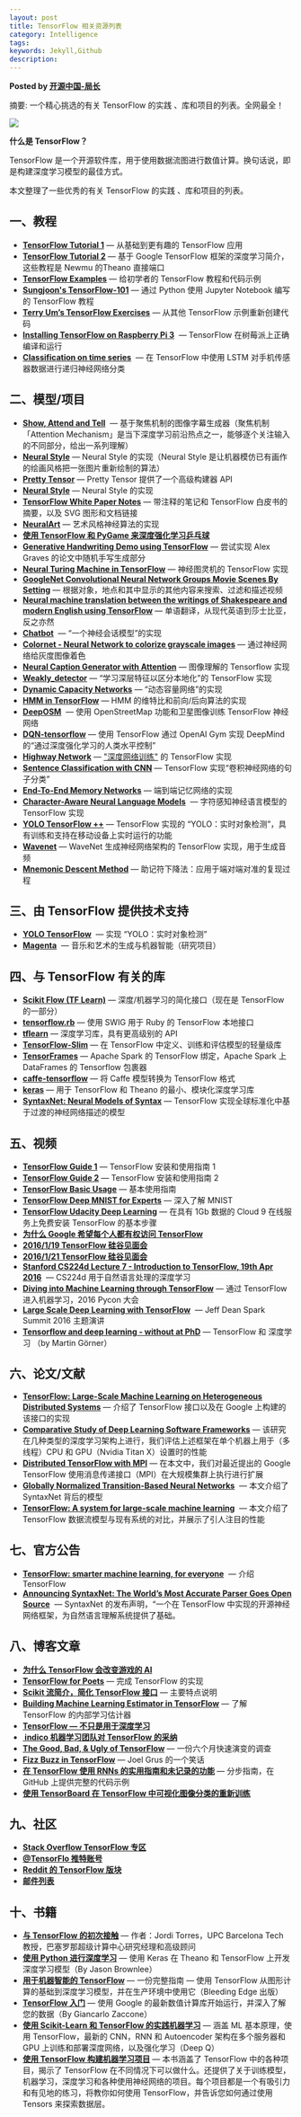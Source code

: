 ```yaml
---
layout: post
title: TensorFlow 相关资源列表
category: Intelligence
tags: 
keywords: Jekyll,Github
description: 
---
```



__Posted by [开源中国-局长](https://my.oschina.net/hardbone/blog/798552)__  



摘要: 一个精心挑选的有关 TensorFlow 的实践 、库和项目的列表。全网最全！


![](/assets/postAssets/2017/005011_Nrbt_2720166.webp)

**什么是 TensorFlow？**

TensorFlow 是一个开源软件库，用于使用数据流图进行数值计算。换句话说，即是构建深度学习模型的最佳方式。

本文整理了一些优秀的有关 TensorFlow 的实践 、库和项目的列表。



## **一、教程**

* **[TensorFlow Tutorial 1](https://github.com/pkmital/tensorflow_tutorials)** — 从基础到更有趣的 TensorFlow 应用
* **[TensorFlow Tutorial 2](https://github.com/nlintz/TensorFlow-Tutorials)** — 基于 Google TensorFlow 框架的深度学习简介，这些教程是 Newmu 的Theano 直接端口
* **[TensorFlow Examples](https://github.com/aymericdamien/TensorFlow-Examples)** — 给初学者的 TensorFlow 教程和代码示例
* **[Sungjoon's TensorFlow-101](https://github.com/sjchoi86/Tensorflow-101)** — 通过 Python 使用 Jupyter Notebook 编写的 TensorFlow 教程
* **[Terry Um’s TensorFlow Exercises](https://github.com/terryum/TensorFlow_Exercises)** — 从其他 TensorFlow 示例重新创建代码
* **[Installing TensorFlow on Raspberry Pi 3](https://github.com/samjabrahams/tensorflow-on-raspberry-pi)**  — TensorFlow 在树莓派上正确编译和运行
* **[Classification on time series](https://github.com/guillaume-chevalier/LSTM-Human-Activity-Recognition)**  — 在 TensorFlow 中使用 LSTM 对手机传感器数据进行递归神经网络分类



## **二、模型/项目**

* **[Show, Attend and Tell](https://github.com/yunjey/show_attend_and_tell)**  — 基于聚焦机制的图像字幕生成器（聚焦机制「Attention Mechanism」是当下深度学习前沿热点之一，能够逐个关注输入的不同部分，给出一系列理解）
* **[Neural Style](https://github.com/cysmith/neural-style-tf)** — Neural Style 的实现（Neural Style 是让机器模仿已有画作的绘画风格把一张图片重新绘制的算法）
* **[Pretty Tensor](https://github.com/google/prettytensor)** — Pretty Tensor 提供了一个高级构建器 API
* **[Neural Style](https://github.com/anishathalye/neural-style)** — Neural Style 的实现
* **[TensorFlow White Paper Notes](https://github.com/samjabrahams/tensorflow-white-paper-notes)** — 带注释的笔记和 TensorFlow 白皮书的摘要，以及 SVG 图形和文档链接
* **[NeuralArt](https://github.com/ckmarkoh/neuralart_tensorflow)** — 艺术风格神经算法的实现
* **[使用 TensorFlow 和 PyGame 来深度强化学习乒乓球](http://www.danielslater.net/2016/03/deep-q-learning-pong-with-tensorflow.html)**
* **[Generative Handwriting Demo using TensorFlow](https://github.com/hardmaru/write-rnn-tensorflow)** — 尝试实现 Alex Graves 的论文中随机手写生成部分
* **[Neural Turing Machine in TensorFlow](https://github.com/carpedm20/NTM-tensorflow)** — 神经图灵机的 TensorFlow 实现
* **[GoogleNet Convolutional Neural Network Groups Movie Scenes By Setting](https://github.com/agermanidis/thingscoop)** — 根据对象，地点和其中显示的其他内容来搜索、过滤和描述视频
* **[Neural machine translation between the writings of Shakespeare and modern English using TensorFlow](https://github.com/tokestermw/tensorflow-shakespeare)** — 单语翻译，从现代英语到莎士比亚，反之亦然
* **[Chatbot](https://github.com/Conchylicultor/DeepQA)**  — “一个神经会话模型”的实现
* **[Colornet - Neural Network to colorize grayscale images](https://github.com/pavelgonchar/colornet)** — 通过神经网络给灰度图像着色
* **[Neural Caption Generator with Attention](https://github.com/jazzsaxmafia/show_attend_and_tell.tensorflow)** — 图像理解的 Tensorflow 实现
* **[Weakly_detector](https://github.com/jazzsaxmafia/Weakly_detector)** — “学习深层特征以区分本地化”的 TensorFlow 实现
* **[Dynamic Capacity Networks](https://github.com/jazzsaxmafia/dcn.tf)** — “动态容量网络”的实现
* **[HMM in TensorFlow](https://github.com/dwiel/tensorflow_hmm)** — HMM 的维特比和前向/后向算法的实现
* **[DeepOSM](https://github.com/trailbehind/DeepOSM)**  — 使用 OpenStreetMap 功能和卫星图像训练 TensorFlow 神经网络
* **[DQN-tensorflow](https://github.com/devsisters/DQN-tensorflow)** — 使用 TensorFlow 通过 OpenAI Gym 实现 DeepMind 的“通过深度强化学习的人类水平控制”
* **[Highway Network](https://github.com/fomorians/highway-cnn)** — ["深度网络训练"](http://arxiv.org/abs/1507.06228) 的 TensorFlow 实现
* **[Sentence Classification with CNN](https://github.com/dennybritz/cnn-text-classification-tf)** — TensorFlow 实现“卷积神经网络的句子分类”
* **[End-To-End Memory Networks](https://github.com/domluna/memn2n)** — 端到端记忆网络的实现
* **[Character-Aware Neural Language Models](https://github.com/carpedm20/lstm-char-cnn-tensorflow)**  — 字符感知神经语言模型的 TensorFlow 实现
* **[YOLO TensorFlow ++](https://github.com/thtrieu/yolotf)** — TensorFlow 实现的 “YOLO：实时对象检测”，具有训练和支持在移动设备上实时运行的功能
* **[Wavenet](https://github.com/ibab/tensorflow-wavenet)** — WaveNet 生成神经网络架构的 TensorFlow 实现，用于生成音频
* **[Mnemonic Descent Method](https://github.com/trigeorgis/mdm)** — 助记符下降法：应用于端对端对准的复现过程



## **三、由 TensorFlow 提供技术支持**

* **[YOLO TensorFlow](https://github.com/gliese581gg/YOLO_tensorflow)**  — 实现 “YOLO：实时对象检测”
* **[Magenta](https://github.com/tensorflow/magenta)**  — 音乐和艺术的生成与机器智能（研究项目）



## **四、与 TensorFlow 有关的库**

* **[Scikit Flow (TF Learn)](https://github.com/tensorflow/tensorflow/tree/master/tensorflow/contrib/learn/python/learn)** — 深度/机器学习的简化接口（现在是 TensorFlow 的一部分）
* **[tensorflow.rb](https://github.com/somaticio/tensorflow.rb)** — 使用 SWIG 用于 Ruby 的 TensorFlow 本地接口
* **[tflearn](https://github.com/tflearn/tflearn)** — 深度学习库，具有更高级别的 API
* **[TensorFlow-Slim](https://github.com/tensorflow/models/tree/master/inception/inception/slim)** — 在 TensorFlow 中定义、训练和评估模型的轻量级库
* **[TensorFrames](https://github.com/tjhunter/tensorframes)** — Apache Spark 的 TensorFlow 绑定，Apache Spark 上 DataFrames 的 Tensorflow 包裹器
* **[caffe-tensorflow](https://github.com/ethereon/caffe-tensorflow)** — 将 Caffe 模型转换为 TensorFlow 格式
* **[keras](http://keras.io/)** — 用于 TensorFlow 和 Theano 的最小、模块化深度学习库
* **[SyntaxNet: Neural Models of Syntax](https://github.com/tensorflow/models/tree/master/syntaxnet)** — TensorFlow 实现全球标准化中基于过渡的神经网络描述的模型



## **五、视频**

* **[TensorFlow Guide 1](http://bit.ly/1OX8s8Y)** — TensorFlow 安装和使用指南 1
* **[TensorFlow Guide 2](http://bit.ly/1R27Ki9)** — TensorFlow 安装和使用指南 2
* **[TensorFlow Basic Usage](http://bit.ly/1TCNmEY)** — 基本使用指南
* **[TensorFlow Deep MNIST for Experts](http://bit.ly/1L9IfJx)** — 深入了解 MNIST
* **[TensorFlow Udacity Deep Learning](https://www.youtube.com/watch?v=ReaxoSIM5XQ)** — 在具有 1Gb 数据的 Cloud 9 在线服务上免费安装 TensorFlow 的基本步骤
* **[为什么 Google 希望每个人都有权访问 TensorFlow](http://video.foxnews.com/v/4611174773001/why-google-wants-everyone-to-have-access-to-tensorflow/?#sp=show-clips)**
* **[2016/1/19 TensorFlow 硅谷见面会](http://blog.altoros.com/videos-from-tensorflow-silicon-valley-meetup-january-19-2016.html)**
* **[2016/1/21 TensorFlow 硅谷见面会](http://blog.altoros.com/videos-from-tensorflow-seattle-meetup-jan-21-2016.html)**
* **[Stanford CS224d Lecture 7 - Introduction to TensorFlow, 19th Apr 2016](https://www.youtube.com/watch?v=L8Y2_Cq2X5s&index=7&list=PLmImxx8Char9Ig0ZHSyTqGsdhb9weEGam)**  — CS224d 用于自然语言处理的深度学习
* **[Diving into Machine Learning through TensorFlow](https://youtu.be/GZBIPwdGtkk?list=PLBkISg6QfSX9HL6us70IBs9slFciFFa4W)** — 通过 TensorFlow 进入机器学习，2016 Pycon 大会
* **[Large Scale Deep Learning with TensorFlow](https://youtu.be/XYwIDn00PAo)**  — Jeff Dean Spark Summit 2016 主题演讲
* **[Tensorflow and deep learning - without at PhD](https://www.youtube.com/watch?v=vq2nnJ4g6N0)** — TensorFlow 和 深度学习 （by Martin Görner）



## **六、论文/文献**

* **[TensorFlow: Large-Scale Machine Learning on Heterogeneous Distributed Systems](http://download.tensorflow.org/paper/whitepaper2015.pdf)** — 介绍了 TensorFlow 接口以及在 Google 上构建的该接口的实现
* **[Comparative Study of Deep Learning Software Frameworks](http://arxiv.org/abs/1511.06435)** — 该研究在几种类型的深度学习架构上进行，我们评估上述框架在单个机器上用于（多线程）CPU 和 GPU（Nvidia Titan X）设置时的性能
* **[Distributed TensorFlow with MPI](http://arxiv.org/abs/1603.02339)** — 在本文中，我们对最近提出的 Google TensorFlow 使用消息传递接口（MPI）在大规模集群上执行进行扩展
* **[Globally Normalized Transition-Based Neural Networks](http://arxiv.org/abs/1603.06042)**  — 本文介绍了 SyntaxNet 背后的模型
* **[TensorFlow: A system for large-scale machine learning](https://arxiv.org/abs/1605.08695)**  — 本文介绍了 TensorFlow 数据流模型与现有系统的对比，并展示了引人注目的性能



## **七、官方公告**

* **[TensorFlow: smarter machine learning, for everyone](https://googleblog.blogspot.com/2015/11/tensorflow-smarter-machine-learning-for.html)**  — 介绍 TensorFlow
* **[Announcing SyntaxNet: The World’s Most Accurate Parser Goes Open Source](http://googleresearch.blogspot.com/2016/05/announcing-syntaxnet-worlds-most.html)**  — SyntaxNet 的发布声明，“一个在 TensorFlow 中实现的开源神经网络框架，为自然语言理解系统提供了基础。



## **八、博客文章**

* **[为什么 TensorFlow 会改变游戏的 AI](http://www.somatic.io/blog/why-tensorflow-will-change-the-game-for-ai)**
* **[TensorFlow for Poets](http://petewarden.com/2016/02/28/tensorflow-for-poets)** — 完成 TensorFlow 的实现
* **[Scikit 流简介，简化 TensorFlow 接口](http://terrytangyuan.github.io/2016/03/14/scikit-flow-intro/)** — 主要特点说明
* **[Building Machine Learning Estimator in TensorFlow](http://terrytangyuan.github.io/2016/07/08/understand-and-build-tensorflow-estimator/)** — 了解 TensorFlow 的内部学习估计器
* **[TensorFlow — 不只是用于深度学习](http://terrytangyuan.github.io/2016/08/06/tensorflow-not-just-deep-learning/)**
* **[ indico 机器学习团队对 TensorFlow 的采纳](https://indico.io/blog/indico-tensorflow)**
* **[The Good, Bad, & Ugly of TensorFlow](https://indico.io/blog/the-good-bad-ugly-of-tensorflow/)** — 一份六个月快速演变的调查
* **[Fizz Buzz in TensorFlow](http://joelgrus.com/2016/05/23/fizz-buzz-in-tensorflow/)** — Joel Grus 的一个笑话
* **[在 TensorFlow 使用 RNNs 的实用指南和未记录的功能](http://www.wildml.com/2016/08/rnns-in-tensorflow-a-practical-guide-and-undocumented-features/)** — 分步指南，在 GitHub 上提供完整的代码示例
* **[使用 TensorBoard 在 TensorFlow 中可视化图像分类的重新训练](http://maxmelnick.com/2016/07/04/visualizing-tensorflow-retrain.html)**



## **九、社区**

* **[Stack Overflow TensorFlow 专区](http://stackoverflow.com/questions/tagged/tensorflow)**
* **[@TensorFlo 推特账号](https://twitter.com/TensorFlo)**
* **[Reddit 的 TensorFlow 版块](https://www.reddit.com/r/tensorflow)**
* **[邮件列表](https://groups.google.com/a/tensorflow.org/forum/#!forum/discuss)**



## **十、书籍**

* **[与 TensorFlow 的初次接触](http://www.jorditorres.org/first-contact-with-tensorflow/)** — 作者：Jordi Torres，UPC Barcelona Tech 教授，巴塞罗那超级计算中心研究经理和高级顾问
* **[使用 Python 进行深度学习](https://machinelearningmastery.com/deep-learning-with-python/)** — 使用 Keras 在 Theano 和 TensorFlow 上开发深度学习模型（By Jason Brownlee）
* **[用于机器智能的 TensorFlow](https://bleedingedgepress.com/tensor-flow-for-machine-intelligence/)** — 一份完整指南 — 使用 TensorFlow 从图形计算的基础到深度学习模型，并在生产环境中使用它（Bleeding Edge 出版）
* **[TensorFlow 入门](https://www.packtpub.com/big-data-and-business-intelligence/getting-started-tensorflow)** — 使用 Google 的最新数值计算库开始运行，并深入了解您的数据（By Giancarlo Zaccone）
* **[使用 Scikit-Learn 和 TensorFlow 的实践机器学习](http://shop.oreilly.com/product/0636920052289.do)** — 涵盖 ML 基本原理，使用 TensorFlow，最新的 CNN，RNN 和 Autoencoder 架构在多个服务器和 GPU 上训练和部署深度网络，以及强化学习（Deep Q）
* **[使用 TensorFlow 构建机器学习项目](https://www.packtpub.com/big-data-and-business-intelligence/building-machine-learning-projects-tensorflow)** — 本书涵盖了 TensorFlow 中的各种项目，揭示了 TensorFlow 在不同情况下可以做什么。还提供了关于训练模型，机器学习，深度学习和各种使用神经网络的项目。每个项目都是一个有吸引力和有见地的练习，将教你如何使用 TensorFlow，并告诉您如何通过使用 Tensors 来探索数据层。







